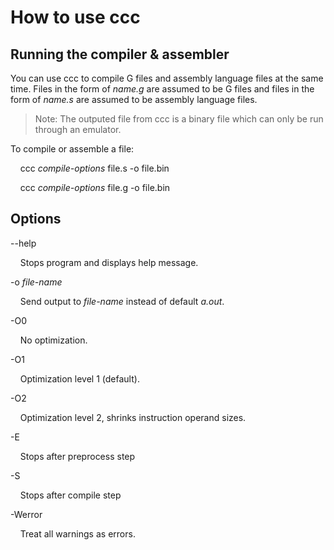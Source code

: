 # How to use ccc

## Running the compiler & assembler

You can use ccc to compile G files and assembly language files at the same time. Files in the form of *name.g* are assumed to be G files and files in the form of *name.s* are assumed to be assembly language files.

> Note: The outputed file from ccc is a binary file which can only be run through an emulator.

To compile or assemble a file:

<span>&nbsp;&nbsp;&nbsp;&nbsp;ccc </span><i>compile-options</i><span> file.s -o file.bin</span>

<span>&nbsp;&nbsp;&nbsp;&nbsp;ccc </span><i>compile-options</i><span> file.g -o file.bin</span>

## Options

--help

<span>&nbsp;&nbsp;&nbsp;&nbsp;Stops program and displays help message.</span>

-o *file-name*

<span>&nbsp;&nbsp;&nbsp;&nbsp;Send output to </span><i>file-name</i><span> instead of default <i>a.out</i>.</span>

-O0

<span>&nbsp;&nbsp;&nbsp;&nbsp;No optimization.</span>

-O1

<span>&nbsp;&nbsp;&nbsp;&nbsp;Optimization level 1 (default).</span>

-O2

<span>&nbsp;&nbsp;&nbsp;&nbsp;Optimization level 2, shrinks instruction operand sizes.</span>

-E

<span>&nbsp;&nbsp;&nbsp;&nbsp;Stops after preprocess step</span>

-S

<span>&nbsp;&nbsp;&nbsp;&nbsp;Stops after compile step</span>

-Werror

<span>&nbsp;&nbsp;&nbsp;&nbsp;Treat all warnings as errors.</span>
